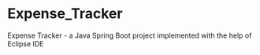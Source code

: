 # Expense_Tracker
Expense Tracker - a Java Spring Boot project implemented with the help of Eclipse IDE
